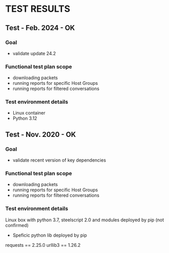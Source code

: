 # TEST RESULTS

## Test - Feb. 2024 - OK

### Goal

- validate update 24.2

### Functional test plan scope

- downloading packets
- running reports for specific Host Groups
- running reports for filtered conversations

### Test environment details

- Linux container
- Python 3.12


## Test - Nov. 2020 - OK

### Goal

- validate recent version of key dependencies

### Functional test plan scope

- downloading packets
- running reports for specific Host Groups
- running reports for filtered conversations

### Test environment details

Linux box with python 3.7, steelscript 2.0 and modules deployed by pip (not confirmed)

- Speficic python lib deployed by pip 

requests == 2.25.0 
urllib3 == 1.26.2

